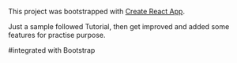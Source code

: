 This project was bootstrapped with [Create React App](https://github.com/facebookincubator/create-react-app).

Just a sample followed Tutorial, then get improved and added some features for practise purpose.

#integrated with Bootstrap